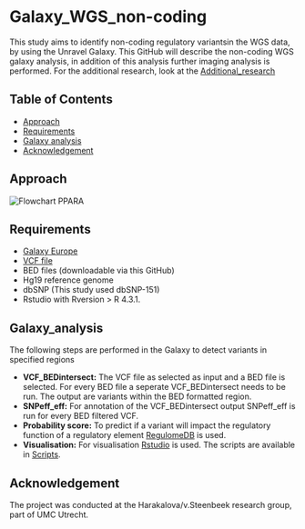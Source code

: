 # Galaxy_WGS_non-coding
This study aims to identify non-coding regulatory variantsin the WGS data, by using the Unravel Galaxy. This GitHub will describe the non-coding WGS galaxy analysis, in addition of this analysis further imaging analysis is performed. For the additional research, look at the [Additional_research](./additional_research)

## Table of Contents
- [Approach](#Approach)
- [Requirements](#Requirements)
- [Galaxy analysis](#Galaxy_analysis)
- [Acknowledgement](#Acknowledgement)
## Approach
![Flowchart PPARA](https://github.com/UNRAVEL-UMCU/Galaxy_WGS_non-coding/assets/127952067/9c614e8d-3dd0-4adf-99fc-9bb138eaf27c)

## Requirements
- [Galaxy Europe](https://usegalaxy.eu)
- [VCF file](ftp://ftp.sra.ebi.ac.uk/vol1/ERZ389/ERZ389530/FR07961001.pass.recode.vcf.gz)
- BED files (downloadable via this GitHub)
- Hg19 reference genome
- dbSNP (This study used dbSNP-151)
- Rstudio with Rversion > R 4.3.1.

## Galaxy_analysis
The following steps are performed in the Galaxy to detect variants in specified regions
- **VCF_BEDintersect:** The VCF file as selected as input and a BED file is selected. For every BED file a seperate VCF_BEDintersect needs to be run. The output are variants within the BED formatted region.
- **SNPeff_eff:** For annotation of the VCF_BEDintersect output SNPeff_eff is run for every BED filtered VCF.
- **Probability score:** To predict if a variant will impact the regulatory function of a regulatory element [RegulomeDB](https://regulomedb.org/regulome-search/) is used.
- **Visualisation:** For visualisation [Rstudio](https://posit.co/download/rstudio-desktop/) is used. The scripts are available in [Scripts](./Scripts).


## Acknowledgement
The project was conducted at the Harakalova/v.Steenbeek research group, part of UMC Utrecht.
